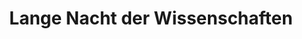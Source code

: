 ---
dateStart: 2016-06-24
dateEnd: 2016-06-24
title: "Lange Nacht der Wissenschaften"
venue: "Physikalischen Institut, Universität Leipzig"
organizer: Francis Harvey
credit: Francis Harvey
city: Leipzig
state:
country: Germany
pdfLink:
venueImages:
 - sm: image01.sm.jpg
   lg: image01.lg.jpg
 - sm: image02.sm.jpg
   lg: image02.lg.jpg
 - sm: image03.sm.jpg
   lg: image03.lg.jpg
---